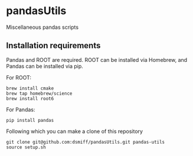 # pandasUtils
Miscellaneous pandas scripts 

## Installation requirements

Pandas and ROOT are required.
ROOT can be installed via Homebrew, and Pandas can be installed via pip.

For ROOT:
```shell
brew install cmake
brew tap homebrew/science
brew install root6
```
For Pandas:

```shell
pip install pandas
```

Following which you can make a clone of this repository
```shell
git clone git@github.com:dsmiff/pandasUtils.git pandas-utils
source setup.sh
```